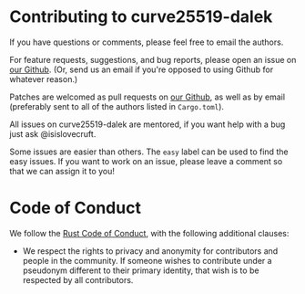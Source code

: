 # Contributing to curve25519-dalek

If you have questions or comments, please feel free to email the
authors. 

For feature requests, suggestions, and bug reports, please open an issue on
[our Github](https://github.com/dalek-cryptography/x25519-dalek).  (Or, send us
an email if you're opposed to using Github for whatever reason.)

Patches are welcomed as pull requests on
[our Github](https://github.com/dalek-cryptography/x25519-dalek), as well as by
email (preferably sent to all of the authors listed in `Cargo.toml`).

All issues on curve25519-dalek are mentored, if you want help with a bug just
ask @isislovecruft.

Some issues are easier than others. The `easy` label can be used to find the
easy issues. If you want to work on an issue, please leave a comment so that we
can assign it to you!

# Code of Conduct

We follow the [Rust Code of Conduct](http://www.rust-lang.org/conduct.html),
with the following additional clauses:

* We respect the rights to privacy and anonymity for contributors and people in
  the community.  If someone wishes to contribute under a pseudonym different to
  their primary identity, that wish is to be respected by all contributors.
